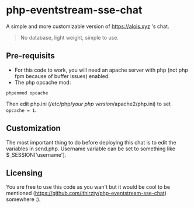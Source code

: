 # php-eventstream-sse-chat
A simple and more customizable version of https://alois.xyz 's chat.
> No database, light weight, simple to use.

## Pre-requisits
* For this code to work, you will need an apache server with php (not php fpm because of buffer issues) enabled.
* The php opcache mod:
```
phpenmod opcache
```
Then edit php.ini (/etc/php/*your php version*/apache2/php.ini) to set ```opcache = 1```.

## Customization
The most important thing to do before deploying this chat is to edit the variables in send.php. Username variable can be set to something like $_SESSION['username'].

## Licensing
You are free to use this code as you wan't but it would be cool to be mentioned (https://github.com/ithirzty/php-eventstream-sse-chat) somewhere :).
